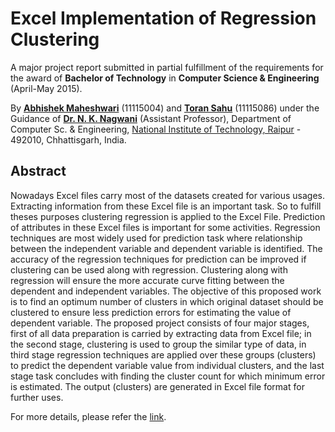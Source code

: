 # Excel Implementation of Regression Clustering

A major project report submitted in partial fulfillment of the requirements for the award of **Bachelor of Technology** in **Computer Science & Engineering** (April-May 2015).

By [**Abhishek Maheshwari**](https://www.linkedin.com/in/abhishek-maheshwari-b6a7b2101/) (11115004) and [**Toran Sahu**](https://www.linkedin.com/in/toransahu/) (11115086) under the Guidance of [**Dr. N. K. Nagwani**](https://www.linkedin.com/in/nareshnagwani/) (Assistant Professor), Department of Computer Sc. & Engineering, [National Institute of Technology, Raipur](https://www.linkedin.com/school/national-institute-of-technology-raipur/) - 492010, Chhattisgarh, India.


## Abstract
Nowadays Excel files carry most of the datasets created for various usages. Extracting
information from these Excel file is an important task. So to fulfill theses purposes clustering
regression is applied to the Excel File. Prediction of attributes in these Excel files is important
for some activities. Regression techniques are most widely used for prediction task where
relationship between the independent variable and dependent variable is identified. The
accuracy of the regression techniques for prediction can be improved if clustering can be used
along with regression. Clustering along with regression will ensure the more accurate curve
fitting between the dependent and independent variables. The objective of this proposed work
is to find an optimum number of clusters in which original dataset should be clustered to
ensure less prediction errors for estimating the value of dependent variable. The proposed
project consists of four major stages, first of all data preparation is carried by extracting data
from Excel file; in the second stage, clustering is used to group the similar type of data, in
third stage regression techniques are applied over these groups (clusters) to predict the
dependent variable value from individual clusters, and the last stage task concludes with
finding the cluster count for which minimum error is estimated. The output (clusters) are
generated in Excel file format for further uses.

For more details, please refer the [link](https://github.com/toransahu/excel-implementation-of-regression-clustering/blob/master/docs/Major%20Project%20Report%201.pdf).
